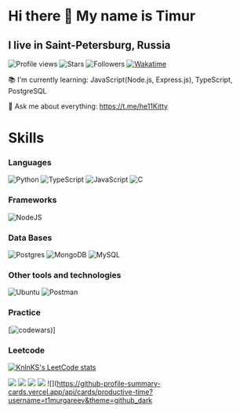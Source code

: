 # Hi there 👋 My name is Timur
## I live in  Saint-Petersburg, Russia


<!-- Badges -->
![Profile views](https://komarev.com/ghpvc/?username=t1murgareev&color=blue&style=flat-square")
![Stars](https://img.shields.io/github/stars/t1murgareev)
![Followers](https://img.shields.io/github/followers/t1murgareev)
[![Wakatime](https://wakatime.com/badge/user/a392ab77-7255-4a39-922d-f116882f9f68.svg)](https://wakatime.com/@a392ab77-7255-4a39-922d-f116882f9f68)



:books: I'm currently learning: JavaScript(Node.js, Express.js), TypeScript, PostgreSQL


📧 Ask me about everything: https://t.me/he11Kitty

# Skills
### Languages

<!-- TEMPLATE:
<a href="HERE_GOES_URL" target="_blank"> <img src="HERE_GOES_LOGO" alt="HERE_GOES_ALT_TEXT" height="32"/> </a>
-->


<p>

![Python](https://img.shields.io/badge/python-3670A0?style=for-the-badge&logo=python&logoColor=ffdd54)
![TypeScript](https://img.shields.io/badge/typescript-%23007ACC.svg?style=for-the-badge&logo=typescript&logoColor=white)
![JavaScript](https://img.shields.io/badge/javascript-%23323330.svg?style=for-the-badge&logo=javascript&logoColor=%23F7DF1E)
![C](https://img.shields.io/badge/c-%2300599C.svg?style=for-the-badge&logo=c&logoColor=white)

### Frameworks
![NodeJS](https://img.shields.io/badge/node.js-6DA55F?style=for-the-badge&logo=node.js&logoColor=white)


### Data Bases

![Postgres](https://img.shields.io/badge/postgres-%23316192.svg?style=for-the-badge&logo=postgresql&logoColor=white)
![MongoDB](https://img.shields.io/badge/MongoDB-%234ea94b.svg?style=for-the-badge&logo=mongodb&logoColor=white)
![MySQL](https://img.shields.io/badge/mysql-%2300f.svg?style=for-the-badge&logo=mysql&logoColor=white)


### Other tools and technologies
![Ubuntu](https://img.shields.io/badge/Ubuntu-E95420?style=for-the-badge&logo=ubuntu&logoColor=white)
![Postman](https://img.shields.io/badge/Postman-FF6C37?style=for-the-badge&logo=postman&logoColor=white)

### Practice

[![codewars](https://www.codewars.com/users/Timur8888/badges/small))]
### Leetcode
[![KnlnKS's LeetCode stats](https://leetcode-stats-six.vercel.app/api?username=KingTimur&theme=dark)](https://github.com/KnlnKS/leetcode-stats)




![](https://github-profile-summary-cards.vercel.app/api/cards/profile-details?username=t1murgareev&theme=github_dark)
![](https://github-profile-summary-cards.vercel.app/api/cards/most-commit-language?username=t1murgareev&theme=github_dark)
![](https://github-profile-summary-cards.vercel.app/api/cards/repos-per-language?username=t1murgareev&theme=github_dark)
![](https://github-profile-summary-cards.vercel.app/api/cards/stats?username=t1murgareevt&theme=github_dark)
![](https://github-profile-summary-cards.vercel.app/api/cards/productive-time?username=t1murgareev&theme=github_dark
